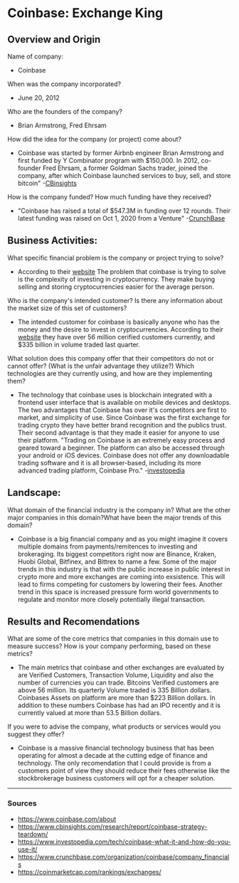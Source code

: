 # Coinbase: Exchange King

## Overview and Origin

Name of company:

* Coinbase

When was the company incorporated?

* June 20, 2012

Who are the founders of the company?

* Brian Armstrong, Fred Ehrsam

How did the idea for the company (or project) come about?

* Coinbase was started by former Airbnb engineer Brian Armstrong and first funded by Y Combinator program with $150,000. In 2012, co-founder Fred Ehrsam, a former Goldman Sachs trader, joined the company, after which Coinbase launched services to buy, sell, and store bitcoin" -[CBinsights](https://www.cbinsights.com/research/report/coinbase-strategy-teardown/)

How is the company funded? How much funding have they received?

* "Coinbase has raised a total of $547.3M in funding over 12 rounds. Their latest funding was raised on Oct 1, 2020 from a Venture" -[CrunchBase](https://www.crunchbase.com/organization/coinbase/company_financials)

## Business Activities:

What specific financial problem is the company or project trying to solve?

* According to their [website](https://www.coinbase.com/mission) The problem that coinbase is trying to solve is the complexity of investing in cryptocurrency. They make buying selling and storing cryptocurrencies easier for the average person.

Who is the company's intended customer?  Is there any information about the market size of this set of customers?

* The intended customer for coinbase is basically anyone who has the money and the desire to invest in cryptocurrencies. According to their [website](https://www.coinbase.com/about) they have over 56 million cerified customers currently, and $335 billion in volume traded last quarter.

What solution does this company offer that their competitors do not or cannot offer? (What is the unfair advantage they utilize?) Which technologies are they currently using, and how are they implementing them?

* The technology that coinbase uses is blockchain integrated with a frontend user interface that is available on mobile devices and desktops. The two advantages that Coinbase has over it's competitors are first to market, and simplicity of use. Since Coinbase was the first exchange for trading crypto they have better brand recognition and the publics trust. Their second advantage is that they made it easier for anyone to use their platform. "Trading on Coinbase is an extremely easy process and geared toward a beginner. The platform can also be accessed through your android or iOS devices. Coinbase does not offer any downloadable trading software and it is all browser-based, including its more advanced trading platform, Coinbase Pro." -[investopedia](https://www.investopedia.com/tech/coinbase-what-it-and-how-do-you-use-it/) 


## Landscape:

What domain of the financial industry is the company in? What are the other major companies in this domain?What have been the major trends of this domain?

* Coinbase is a big financial company and as you might imagine it covers multiple domains from payments/remitences to investing and brokeraging. Its biggest competitors right now are Binance, Kraken, Huobi Global, Bitfinex, and Bittrex to name a few. Some of the major trends in this industry is that with the public increase in public interest in crypto more and more exchanges are coming into exsistence. This will lead to firms competing for customers by lowering their fees. Another trend in this space is increased pressure form world governments to regulate and monitor more closely potentially illegal transaction.


## Results and Recomendations

What are some of the core metrics that companies in this domain use to measure success? How is your company performing, based on these metrics?

* The main metrics that coinbase and other exchanges are evaluated by are Verified Customers, Transaction Volume, Liquidity and also the number of currencies you can trade. Bitcoins Verified customers are above 56 million. Its quarterly Volume traded is 335 Billion dollars. Coinbases Assets on platform are more than $223 Billion dollars. In addition to these numbers Coinbase has had an IPO recently and it is currently valued at more than 53.5 Billion dollars. 

If you were to advise the company, what products or services would you suggest they offer? 

* Coinbase is a massive financial technology business that has been operating for almost a decade at the cutting edge of finance and technology. The only recomendation that I could provide is from a customers point of view they should reduce their fees otherwise like the stockbrokerage business customers will opt for a cheaper solution.

---
### Sources
 * https://www.coinbase.com/about
 * https://www.cbinsights.com/research/report/coinbase-strategy-teardown/
 * https://www.investopedia.com/tech/coinbase-what-it-and-how-do-you-use-it/
 * https://www.crunchbase.com/organization/coinbase/company_financials
 * https://coinmarketcap.com/rankings/exchanges/